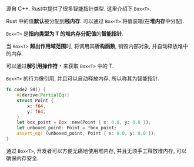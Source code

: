 
源自 C++. Rust中提供了很多智能指针类型. 这里介绍下 `Box<T>`.

Rust 中的值**默认**被分配到**栈内存**. 可以通过 `Box<T>` 将值装箱(在**堆内存**中分配). 

`Box<T>` 是**指向类型为 T 的堆内存分配值**的**智能指针**.

当 `Box<T>` **超出作用域范围**时, 将调用其**析构函数**, 销毁内部对象, 并自动释放堆中的内存.

可以通过**解引用操作符** `*` 来获取 `Box<T>` 中的 T.

`Box<T>` 的行为像引用, 并且可以自动释放内存, 所以称其为智能指针.

```rust
fn code2_50() {
	#[derive(PartialEq)]
	struct Point {
		x: f64,
		y: f64,
	}
	let box_point = Box::new(Point { x: 0.0, y: 0.0 });
	let unboxed_point: Point = *box_point;
	assert_eq! (unboxed_point, Point { x: 0.0, y: 0.0 });
}
```

通过 `Box<T>`, 开发者可以方便无痛地使用堆内存, 并且无须手工释放堆内存, 可以确保内存安全.